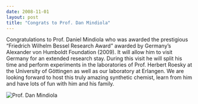 ```yaml
---
date: 2008-11-01
layout: post
title: "Congrats to Prof. Dan Mindiola"
---
```


Congratulations to Prof. Daniel Mindiola who was awarded the prestigious “Friedrich Wilhelm  Bessel Research Award” awarded by Germany’s Alexander von Humboldt Foundation (2009). 
It will allow him to visit Germany for an extended research stay. 
During this visit he will split his time and perform experiments in the laboratories of Prof. Herbert Roesky at the University of Göttingen as well as our laboratory at Erlangen. 
We are looking forward to host this truly amazing synthetic chemist, learn from him and have lots of fun with him and his family. 

![Prof. Dan Mindiola](img/DanMindiola.jpg)